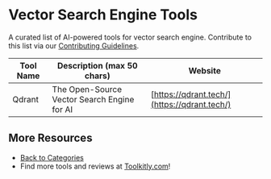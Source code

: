 # Vector Search Engine Tools

A curated list of AI-powered tools for vector search engine. Contribute to this list via our [Contributing Guidelines](../CONTRIBUTING.md).

| Tool Name | Description (max 50 chars) | Website |
|-----------|----------------------------|---------|
| Qdrant | The Open-Source Vector Search Engine for AI | [https://qdrant.tech/](https://qdrant.tech/) |

## More Resources
- [Back to Categories](https://github.com/ToolkitlyAI/awesome-ai-tools/blob/master/README.md)
- Find more tools and reviews at [Toolkitly.com](https://toolkitly.com)!
